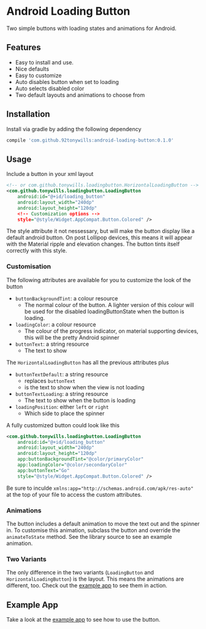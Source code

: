 # Android Loading Button
Two simple buttons with loading states and animations for Android.

## Features
- Easy to install and use.
- Nice defaults
- Easy to customize
- Auto disables button when set to loading
- Auto selects disabled color
- Two default layouts and animations to choose from

## Installation
Install via gradle by adding the following dependency
```gradle
compile 'com.github.92tonywills:android-loading-button:0.1.0'
```

## Usage
Include a button in your xml layout
```xml
<!-- or com.github.tonywills.loadingbutton.HorizontalLoadingButton -->
<com.github.tonywills.loadingbutton.LoadingButton
    android:id="@+id/loading_button"
    android:layout_width="240dp"
    android:layout_height="120dp"
    <!-- Customization options -->
    style="@style/Widget.AppCompat.Button.Colored" />
```

The style attribute it not nessessary, but will make the button display like a default android button. 
On post Lollipop devices, this means it will appear with the Material ripple and elevation changes.
The button tints itself correctly with this style.

### Customisation
The following attributes are available for you to customize the look of the button

- `buttonBackgroundTint`: a colour resource
    - The normal colour of the button. A lighter version of this colour will be used for the disabled loadingButtonState when the button is loading.
- `loadingColor`: a colour resource
    - The colour of the progress indicator, on material supporting devices, this will be the pretty Android spinner
- `buttonText`: a string resource
    - The text to show

The `HorizontalLoadingButton` has all the previous attributes plus
- `buttonTextDefault`: a string resource
    - replaces `buttonText`
    - is the text to show when the view is not loading
- `buttonTextLoading`: a string resource
    - The text to show when the button is loading
- `loadingPosition`: either `left` or `right`
    - Which side to place the spinner

A fully customized button could look like this
```xml
<com.github.tonywills.loadingbutton.LoadingButton
    android:id="@+id/loading_button"
    android:layout_width="240dp"
    android:layout_height="120dp"
    app:buttonBackgroundTint="@color/primaryColor"
    app:loadingColor="@color/secondaryColor"
    app:buttonText="Go"
    style="@style/Widget.AppCompat.Button.Colored" />
```
Be sure to inculde `xmlns:app="http://schemas.android.com/apk/res-auto"` at the top of your file to access the custom attributes.

### Animations
The button includes a default animation to move the text out and the spinner in. To customise this animation, subclass the
button and override the `animateToState` method. See the library source to see an example animation.

### Two Variants
The only difference in the two variants (`LoadingButton` and `HorizontalLoadingButton`) is the layout. This means the animations
are different, too. Check out the [example app](sample) to see them in action.

## Example App
Take a look at the [example app](sample) to see how to use the button.
